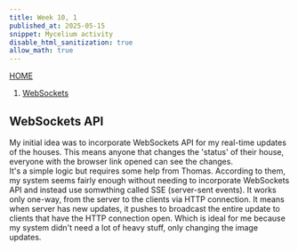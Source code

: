 ```yaml
---
title: Week 10, 1
published_at: 2025-05-15
snippet: Mycelium activity
disable_html_sanitization: true
allow_math: true
---
```


[HOME](https://kc-yeo-creative-co-37.deno.dev/)

1. [WebSockets](#websockets-api)

## WebSockets API
  My initial idea was to incorporate WebSockets API for my real-time updates of the houses. This means anyone that changes the 'status' of their house, everyone with the browser link opened can see the changes. 
  <br>
  It's a simple logic but requires some help from Thomas. According to them, my system seems fairly enough without needing to incorporate WebSockets API and instead use somwthing called SSE (server-sent events). It works only one-way, from the server to the clients via HTTP connection. It means when server has new updates, it pushes to broadcast the entire update to clients that have the HTTP connection open. Which is ideal for me because my system didn't need a lot of heavy stuff, only changing the image updates.

<br>
<br>